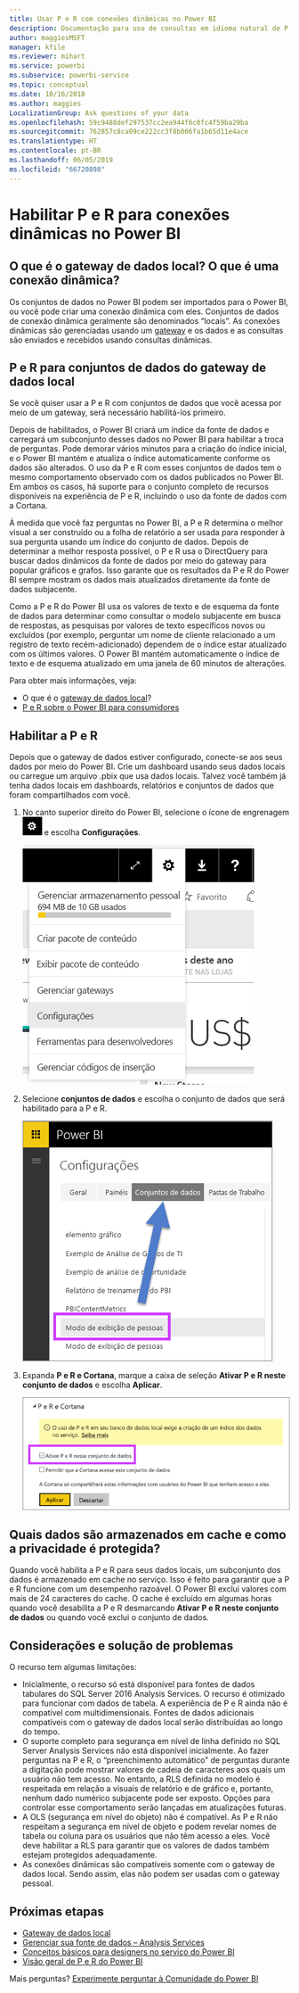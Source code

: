```yaml
---
title: Usar P e R com conexões dinâmicas no Power BI
description: Documentação para uso de consultas em idioma natural de P e R do Power BI com conexões dinâmicas aos dados do Analysis Services e ao gateway de dados local.
author: maggiesMSFT
manager: kfile
ms.reviewer: mihart
ms.service: powerbi
ms.subservice: powerbi-service
ms.topic: conceptual
ms.date: 10/16/2018
ms.author: maggies
LocalizationGroup: Ask questions of your data
ms.openlocfilehash: 59c9488def297537cc2ea944f6c0fc4f59ba29ba
ms.sourcegitcommit: 762857c8ca09ce222cc3f8b006fa1b65d11e4ace
ms.translationtype: HT
ms.contentlocale: pt-BR
ms.lasthandoff: 06/05/2019
ms.locfileid: "66720898"
---
```

# <a name="enable-qa-for-live-connections-in-power-bi"></a>Habilitar P e R para conexões dinâmicas no Power BI
## <a name="what-is-the-on-premises-data-gateway--what-is-a-live-connection"></a>O que é o gateway de dados local?  O que é uma conexão dinâmica?
Os conjuntos de dados no Power BI podem ser importados para o Power BI, ou você pode criar uma conexão dinâmica com eles. Conjuntos de dados de conexão dinâmica geralmente são denominados “locais”. As conexões dinâmicas são gerenciadas usando um [gateway](service-gateway-onprem.md) e os dados e as consultas são enviados e recebidos usando consultas dinâmicas.

## <a name="qa-for-on-premises-data-gateway-datasets"></a>P e R para conjuntos de dados do gateway de dados local
Se você quiser usar a P e R com conjuntos de dados que você acessa por meio de um gateway, será necessário habilitá-los primeiro.

Depois de habilitados, o Power BI criará um índice da fonte de dados e carregará um subconjunto desses dados no Power BI para habilitar a troca de perguntas. Pode demorar vários minutos para a criação do índice inicial, e o Power BI mantém e atualiza o índice automaticamente conforme os dados são alterados. O uso da P e R com esses conjuntos de dados tem o mesmo comportamento observado com os dados publicados no Power BI. Em ambos os casos, há suporte para o conjunto completo de recursos disponíveis na experiência de P e R, incluindo o uso da fonte de dados com a Cortana.

À medida que você faz perguntas no Power BI, a P e R determina o melhor visual a ser construído ou a folha de relatório a ser usada para responder à sua pergunta usando um índice do conjunto de dados. Depois de determinar a melhor resposta possível, o P e R usa o DirectQuery para buscar dados dinâmicos da fonte de dados por meio do gateway para popular gráficos e grafos. Isso garante que os resultados da P e R do Power BI sempre mostram os dados mais atualizados diretamente da fonte de dados subjacente.

Como a P e R do Power BI usa os valores de texto e de esquema da fonte de dados para determinar como consultar o modelo subjacente em busca de respostas, as pesquisas por valores de texto específicos novos ou excluídos (por exemplo, perguntar um nome de cliente relacionado a um registro de texto recém-adicionado) dependem de o índice estar atualizado com os últimos valores. O Power BI mantém automaticamente o índice de texto e de esquema atualizado em uma janela de 60 minutos de alterações.

Para obter mais informações, veja:

* O que é o [gateway de dados local](service-gateway-onprem.md)?
* [P e R sobre o Power BI para consumidores](consumer/end-user-q-and-a.md)

## <a name="enable-qa"></a>Habilitar a P e R
Depois que o gateway de dados estiver configurado, conecte-se aos seus dados por meio do Power BI.  Crie um dashboard usando seus dados locais ou carregue um arquivo .pbix que usa dados locais.  Talvez você também já tenha dados locais em dashboards, relatórios e conjuntos de dados que foram compartilhados com você.

1. No canto superior direito do Power BI, selecione o ícone de engrenagem ![ícone de engrenagem](media/service-q-and-a-direct-query/power-bi-cog.png) e escolha **Configurações**.
   
   ![Menu Configurações](media/service-q-and-a-direct-query/powerbi-settings.png)
2. Selecione **conjuntos de dados** e escolha o conjunto de dados que será habilitado para a P e R.
   
   ![Tela de conjuntos de dados do menu Configurações](media/service-q-and-a-direct-query/power-bi-q-and-a-settings.png)
3. Expanda **P e R e Cortana**, marque a caixa de seleção **Ativar P e R neste conjunto de dados** e escolha **Aplicar**.
   
    ![Área expandida de P e R](media/service-q-and-a-direct-query/power-bi-q-and-a-directquery.png)

## <a name="what-data-is-cached-and-how-is-privacy-protected"></a>Quais dados são armazenados em cache e como a privacidade é protegida?
Quando você habilita a P e R para seus dados locais, um subconjunto dos dados é armazenado em cache no serviço. Isso é feito para garantir que a P e R funcione com um desempenho razoável. O Power BI exclui valores com mais de 24 caracteres do cache. O cache é excluído em algumas horas quando você desabilita a P e R desmarcando **Ativar P e R neste conjunto de dados** ou quando você exclui o conjunto de dados.

## <a name="considerations-and-troubleshooting"></a>Considerações e solução de problemas
O recurso tem algumas limitações:

* Inicialmente, o recurso só está disponível para fontes de dados tabulares do SQL Server 2016 Analysis Services. O recurso é otimizado para funcionar com dados de tabela. A experiência de P e R ainda não é compatível com multidimensionais. Fontes de dados adicionais compatíveis com o gateway de dados local serão distribuídas ao longo do tempo.
* O suporte completo para segurança em nível de linha definido no SQL Server Analysis Services não está disponível inicialmente. Ao fazer perguntas na P e R, o “preenchimento automático” de perguntas durante a digitação pode mostrar valores de cadeia de caracteres aos quais um usuário não tem acesso. No entanto, a RLS definida no modelo é respeitada em relação a visuais de relatório e de gráfico e, portanto, nenhum dado numérico subjacente pode ser exposto. Opções para controlar esse comportamento serão lançadas em atualizações futuras.
* A OLS (segurança em nível do objeto) não é compatível. As P e R não respeitam a segurança em nível de objeto e podem revelar nomes de tabela ou coluna para os usuários que não têm acesso a eles. Você deve habilitar a RLS para garantir que os valores de dados também estejam protegidos adequadamente. 
* As conexões dinâmicas são compatíveis somente com o gateway de dados local. Sendo assim, elas não podem ser usadas com o gateway pessoal.

## <a name="next-steps"></a>Próximas etapas

- [Gateway de dados local](service-gateway-onprem.md)  
- [Gerenciar sua fonte de dados – Analysis Services](service-gateway-enterprise-manage-ssas.md)  
- [Conceitos básicos para designers no serviço do Power BI](service-basic-concepts.md)  
- [Visão geral de P e R do Power BI](consumer/end-user-q-and-a.md)  

Mais perguntas? [Experimente perguntar à Comunidade do Power BI](http://community.powerbi.com/)

